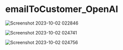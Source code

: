 # emailToCustomer_OpenAI

![Screenshot 2023-10-02 022846](https://github.com/SharonCao0920/emailToCustomer_OpenAI/assets/54694766/c5771bc4-758b-4402-9020-203a91df2835)

![Screenshot 2023-10-02 024741](https://github.com/SharonCao0920/emailToCustomer_OpenAI/assets/54694766/cb127fbc-59c3-47e7-a887-d5e3c968e79d)

![Screenshot 2023-10-02 024756](https://github.com/SharonCao0920/emailToCustomer_OpenAI/assets/54694766/3a5e3de8-21d8-4a20-9afe-d3c37a3c82f9)

